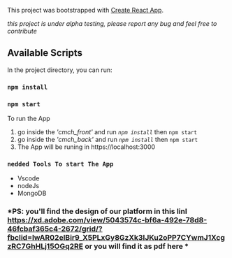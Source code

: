This project was bootstrapped with [Create React App](https://github.com/facebook/create-react-app).

*this project is under alpha testing, please report any bug and feel free to contribute*

## Available Scripts

In the project directory, you can run:


### `npm install`
### `npm start`

To run the App 
1. go inside the *'cmch_front'* and run *`npm install`* then `npm start`
2. go inside the *'cmch_back'* and run *`npm install`* then `npm start`
3. The App will be runing in https://localhost:3000

### `nedded Tools To start The App`

- Vscode
- nodeJs
- MongoDB


### *PS: you'll find the design of our platform in this linl https://xd.adobe.com/view/5043574c-bf6a-492e-78d8-46fcbaf365c4-2672/grid/?fbclid=IwAR02elBir9_X5PLxGy8GzXk3IJKu2oPP7CYwmJ1XcgzRC7GhHLj15OGq2RE or you will find it as pdf here *

